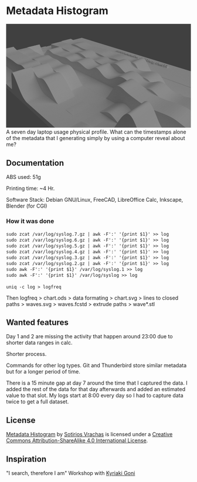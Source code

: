 # Metadata Histogram
![Metadata Histogram/CGI](https://github.com/SotiriosVrachas/metadata-histogram/raw/master/cgi.jpg "Metadata Histogram/CGI")
A seven day laptop usage physical profile. What can the timestamps alone of the metadata that I generating simply by using a computer reveal about me?

## Documentation
ABS used: 51g

Printing time: ~4 Hr.

Software Stack: Debian GNU/Linux, FreeCAD, LibreOffice Calc, Inkscape, Blender
(for CGI)

### How it was done

```
sudo zcat /var/log/syslog.7.gz | awk -F':' '{print $1}' >> log
sudo zcat /var/log/syslog.6.gz | awk -F':' '{print $1}' >> log
sudo zcat /var/log/syslog.5.gz | awk -F':' '{print $1}' >> log
sudo zcat /var/log/syslog.4.gz | awk -F':' '{print $1}' >> log
sudo zcat /var/log/syslog.3.gz | awk -F':' '{print $1}' >> log
sudo zcat /var/log/syslog.2.gz | awk -F':' '{print $1}' >> log
sudo awk -F':' '{print $1}' /var/log/syslog.1 >> log
sudo awk -F':' '{print $1}' /var/log/syslog >> log

uniq -c log > logfreq
```
Then logfreq > chart.ods > data formating > chart.svg > lines to closed paths > waves.svg > waves.fcstd > extrude paths > wave*.stl

## Wanted features
Day 1 and 2 are missing the activity that happen around 23:00 due to shorter
data ranges in calc.

Shorter process.

Commands for other log types. Git and Thunderbird store similar metadata
but for a longer period of time.

There is a 15 minute gap at day 7 around the time that I captured the data. I added the rest of the data for that day afterwards and added an estimated value to that slot. My logs start at 8:00 every day so I had to capture data twice to get a full dataset.

## License
[Metadata Histogram](http://www.vrachas.com/metadata-histogram) by [Sotirios Vrachas](http://www.vrachas.com/) is licensed under a [Creative Commons Attribution-ShareAlike 4.0 International License](https://creativecommons.org/licenses/by-sa/4.0/).

## Inspiration
"I search, therefore I am" Workshop with [Kyriaki Goni](http://kyriakigoni.com)
